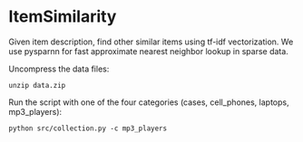 # ItemSimilarity
Given item description, find other similar items using tf-idf vectorization.
We use pysparnn for fast approximate nearest neighbor lookup in sparse data.

Uncompress the data files:
```
unzip data.zip
```
Run the script with one of the four categories (cases, cell_phones, laptops, mp3_players):
```
python src/collection.py -c mp3_players
```
